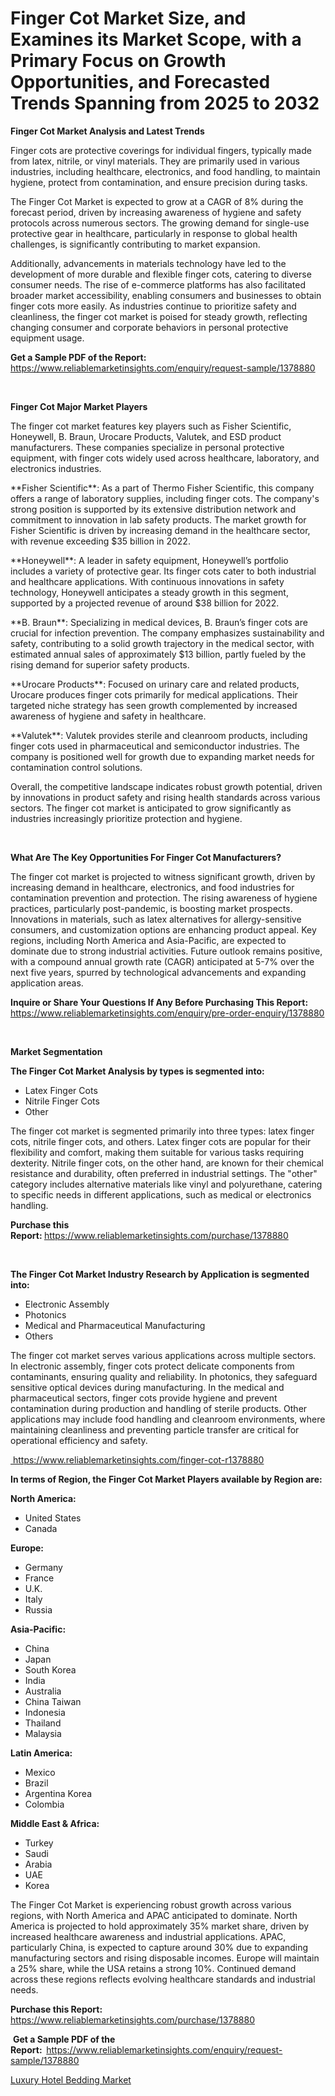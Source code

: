 <p><h1>Finger Cot Market Size, and Examines its Market Scope, with a Primary Focus on Growth Opportunities, and Forecasted Trends Spanning from 2025 to 2032</h1></p><p><strong>Finger Cot Market Analysis and Latest Trends</strong></p>
<p><p>Finger cots are protective coverings for individual fingers, typically made from latex, nitrile, or vinyl materials. They are primarily used in various industries, including healthcare, electronics, and food handling, to maintain hygiene, protect from contamination, and ensure precision during tasks. </p><p>The Finger Cot Market is expected to grow at a CAGR of 8% during the forecast period, driven by increasing awareness of hygiene and safety protocols across numerous sectors. The growing demand for single-use protective gear in healthcare, particularly in response to global health challenges, is significantly contributing to market expansion. </p><p>Additionally, advancements in materials technology have led to the development of more durable and flexible finger cots, catering to diverse consumer needs. The rise of e-commerce platforms has also facilitated broader market accessibility, enabling consumers and businesses to obtain finger cots more easily. As industries continue to prioritize safety and cleanliness, the finger cot market is poised for steady growth, reflecting changing consumer and corporate behaviors in personal protective equipment usage.</p></p>
<p><strong>Get a Sample PDF of the Report:&nbsp;</strong> <a href="https://www.reliablemarketinsights.com/enquiry/request-sample/1378880?utm_campaign=3293&utm_medium=2&utm_source=Github&utm_content=ia&utm_term=04042025&utm_id=finger-cot">https://www.reliablemarketinsights.com/enquiry/request-sample/1378880</a></p>
<p>&nbsp;</p>
<p><strong>Finger Cot Major Market Players</strong></p>
<p><p>The finger cot market features key players such as Fisher Scientific, Honeywell, B. Braun, Urocare Products, Valutek, and ESD product manufacturers. These companies specialize in personal protective equipment, with finger cots widely used across healthcare, laboratory, and electronics industries.</p><p>**Fisher Scientific**: As a part of Thermo Fisher Scientific, this company offers a range of laboratory supplies, including finger cots. The company's strong position is supported by its extensive distribution network and commitment to innovation in lab safety products. The market growth for Fisher Scientific is driven by increasing demand in the healthcare sector, with revenue exceeding $35 billion in 2022.</p><p>**Honeywell**: A leader in safety equipment, Honeywell’s portfolio includes a variety of protective gear. Its finger cots cater to both industrial and healthcare applications. With continuous innovations in safety technology, Honeywell anticipates a steady growth in this segment, supported by a projected revenue of around $38 billion for 2022.</p><p>**B. Braun**: Specializing in medical devices, B. Braun’s finger cots are crucial for infection prevention. The company emphasizes sustainability and safety, contributing to a solid growth trajectory in the medical sector, with estimated annual sales of approximately $13 billion, partly fueled by the rising demand for superior safety products.</p><p>**Urocare Products**: Focused on urinary care and related products, Urocare produces finger cots primarily for medical applications. Their targeted niche strategy has seen growth complemented by increased awareness of hygiene and safety in healthcare.</p><p>**Valutek**: Valutek provides sterile and cleanroom products, including finger cots used in pharmaceutical and semiconductor industries. The company is positioned well for growth due to expanding market needs for contamination control solutions.</p><p>Overall, the competitive landscape indicates robust growth potential, driven by innovations in product safety and rising health standards across various sectors. The finger cot market is anticipated to grow significantly as industries increasingly prioritize protection and hygiene.</p></p>
<p>&nbsp;</p>
<p><strong>What Are The Key Opportunities For Finger Cot Manufacturers?</strong></p>
<p><p>The finger cot market is projected to witness significant growth, driven by increasing demand in healthcare, electronics, and food industries for contamination prevention and protection. The rising awareness of hygiene practices, particularly post-pandemic, is boosting market prospects. Innovations in materials, such as latex alternatives for allergy-sensitive consumers, and customization options are enhancing product appeal. Key regions, including North America and Asia-Pacific, are expected to dominate due to strong industrial activities. Future outlook remains positive, with a compound annual growth rate (CAGR) anticipated at 5-7% over the next five years, spurred by technological advancements and expanding application areas.</p></p>
<p><strong>Inquire or Share Your Questions If Any Before Purchasing This Report:</strong> <a href="https://www.reliablemarketinsights.com/enquiry/pre-order-enquiry/1378880?utm_campaign=3293&utm_medium=2&utm_source=Github&utm_content=ia&utm_term=04042025&utm_id=finger-cot">https://www.reliablemarketinsights.com/enquiry/pre-order-enquiry/1378880</a></p>
<p>&nbsp;</p>
<p><strong>Market Segmentation</strong></p>
<p><strong>The Finger Cot Market Analysis by types is segmented into:</strong></p>
<p><ul><li>Latex Finger Cots</li><li>Nitrile Finger Cots</li><li>Other</li></ul></p>
<p><p>The finger cot market is segmented primarily into three types: latex finger cots, nitrile finger cots, and others. Latex finger cots are popular for their flexibility and comfort, making them suitable for various tasks requiring dexterity. Nitrile finger cots, on the other hand, are known for their chemical resistance and durability, often preferred in industrial settings. The "other" category includes alternative materials like vinyl and polyurethane, catering to specific needs in different applications, such as medical or electronics handling.</p></p>
<p><strong>Purchase this Report:&nbsp;</strong><a href="https://www.reliablemarketinsights.com/purchase/1378880?utm_campaign=3293&utm_medium=2&utm_source=Github&utm_content=ia&utm_term=04042025&utm_id=finger-cot">https://www.reliablemarketinsights.com/purchase/1378880</a></p>
<p>&nbsp;</p>
<p><strong>The Finger Cot Market Industry Research by Application is segmented into:</strong></p>
<p><ul><li>Electronic Assembly</li><li>Photonics</li><li>Medical and Pharmaceutical Manufacturing</li><li>Others</li></ul></p>
<p><p>The finger cot market serves various applications across multiple sectors. In electronic assembly, finger cots protect delicate components from contaminants, ensuring quality and reliability. In photonics, they safeguard sensitive optical devices during manufacturing. In the medical and pharmaceutical sectors, finger cots provide hygiene and prevent contamination during production and handling of sterile products. Other applications may include food handling and cleanroom environments, where maintaining cleanliness and preventing particle transfer are critical for operational efficiency and safety.</p></p>
<p><a href="https://www.reliablemarketinsights.com/finger-cot-r1378880?utm_campaign=3293&utm_medium=2&utm_source=Github&utm_content=ia&utm_term=04042025&utm_id=finger-cot">&nbsp;https://www.reliablemarketinsights.com/finger-cot-r1378880</a></p>
<p><strong>In terms of Region, the Finger Cot Market Players available by Region are:</strong></p>
<p>
    <p> <strong> North America: </strong>
        <ul>
            <li>United States</li>
            <li>Canada</li>
        </ul>
        </p> 
    <p> <strong> Europe: </strong>
        <ul>
            <li>Germany</li>
            <li>France</li>
            <li>U.K.</li>
            <li>Italy</li>
            <li>Russia</li>
        </ul>
        </p> 
    <p> <strong> Asia-Pacific: </strong>
        <ul>
            <li>China</li>
            <li>Japan</li>
            <li>South Korea</li>
            <li>India</li>
            <li>Australia</li>
            <li>China Taiwan</li>
            <li>Indonesia</li>
            <li>Thailand</li>
            <li>Malaysia</li>
        </ul>
        </p> 
    <p> <strong> Latin America: </strong>
        <ul>
            <li>Mexico</li>
            <li>Brazil</li>
            <li>Argentina Korea</li>
            <li>Colombia</li>
        </ul>
        </p> 
    <p> <strong> Middle East & Africa: </strong>
        <ul>
            <li>Turkey</li>
            <li>Saudi</li>
            <li>Arabia</li>
            <li>UAE</li>
            <li>Korea</li>
        </ul>
    </p>
    </p>
<p><p>The Finger Cot Market is experiencing robust growth across various regions, with North America and APAC anticipated to dominate. North America is projected to hold approximately 35% market share, driven by increased healthcare awareness and industrial applications. APAC, particularly China, is expected to capture around 30% due to expanding manufacturing sectors and rising disposable incomes. Europe will maintain a 25% share, while the USA retains a strong 10%. Continued demand across these regions reflects evolving healthcare standards and industrial needs.</p></p>
<p><strong>Purchase this Report: </strong><a href="https://www.reliablemarketinsights.com/purchase/1378880?utm_campaign=3293&utm_medium=2&utm_source=Github&utm_content=ia&utm_term=04042025&utm_id=finger-cot">https://www.reliablemarketinsights.com/purchase/1378880</a></p>
<p>&nbsp;<strong>Get a Sample PDF of the Report:&nbsp;&nbsp;</strong><a href="https://www.reliablemarketinsights.com/enquiry/request-sample/1378880?utm_campaign=3293&utm_medium=2&utm_source=Github&utm_content=ia&utm_term=04042025&utm_id=finger-cot">https://www.reliablemarketinsights.com/enquiry/request-sample/1378880</a></p>
<p><strong></strong></p>
<p><p><a href="https://github.com/daemluari/Market-Research-Report-List-1/blob/main/luxury-hotel-bedding-market.md?utm_campaign=3293&utm_medium=2&utm_source=Github&utm_content=ia&utm_term=04042025&utm_id=finger-cot">Luxury Hotel Bedding Market</a></p></p>